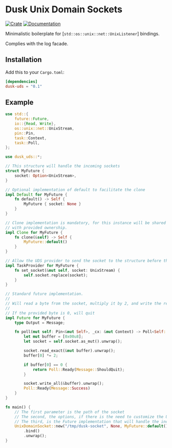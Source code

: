 # Dusk Unix Domain Sockets

[![Crate](https://img.shields.io/crates/v/dusk-uds.svg)](https://crates.io/crates/dusk-uds)
[![Documentation](https://docs.rs/dusk-uds/badge.svg)](https://docs.rs/dusk-uds)

Minimalistic boilerplate for [`std::os::unix::net::UnixListener`] bindings.

Complies with the log facade.

## Installation

Add this to your `Cargo.toml`:

```toml
[dependencies]
dusk-uds = "0.1"
```

## Example

```rust
use std::{
    future::Future,
    io::{Read, Write},
    os::unix::net::UnixStream,
    pin::Pin,
    task::Context,
    task::Poll,
};

use dusk_uds::*;

// This structure will handle the incoming sockets
struct MyFuture {
    socket: Option<UnixStream>,
}

// Optional implementation of default to facilitate the clone
impl Default for MyFuture {
    fn default() -> Self {
        MyFuture { socket: None }
    }
}

// Clone implementation is mandatory, for this instance will be shared amongst the worker threads
// with provided ownership.
impl Clone for MyFuture {
    fn clone(&self) -> Self {
        MyFuture::default()
    }
}

// Allow the UDS provider to send the socket to the structure before the poll
impl TaskProvider for MyFuture {
    fn set_socket(&mut self, socket: UnixStream) {
        self.socket.replace(socket);
    }
}

// Standard future implementation.
//
// Will read a byte from the socket, multiply it by 2, and write the result.
//
// If the provided byte is 0, will quit
impl Future for MyFuture {
    type Output = Message;

    fn poll(mut self: Pin<&mut Self>, _cx: &mut Context) -> Poll<Self::Output> {
        let mut buffer = [0x00u8];
        let socket = self.socket.as_mut().unwrap();

        socket.read_exact(&mut buffer).unwrap();
        buffer[0] *= 2;

        if buffer[0] == 0 {
            return Poll::Ready(Message::ShouldQuit);
        }

        socket.write_all(&buffer).unwrap();
        Poll::Ready(Message::Success)
    }
}

fn main() {
    // The first parameter is the path of the socket
    // The second, the options, if there is the need to customize the UDS somehow
    // The third, is the Future implementation that will handle the incoming sockets
    UnixDomainSocket::new("/tmp/dusk-socket", None, MyFuture::default())
        .bind()
        .unwrap();
}
```
